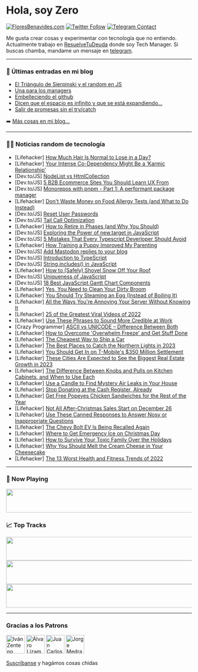 # Hola, soy Zero

[![FloresBenavides.com](https://img.shields.io/website?down_message=oops&label=MiBlog&style=for-the-badge&up_message=online&url=https%3A%2F%2Ffloresbenavides.com)](https://floresbenavides.com) [![Twitter Follow](https://img.shields.io/twitter/follow/ZeroDragon?color=%231DA1F2&label=Follow&logo=twitter&logoColor=ffffff&style=for-the-badge)](https://twitter.com/zerodragon) [![Telegram Contact](https://img.shields.io/badge/escr%C3%ADbeme-ZeroDragon-%2326A5E4?style=for-the-badge&logo=telegram)](https://t.me/zerodragon)

Me gusta crear cosas y experimentar con tecnología que no entiendo.
Actualmente trabajo en [ResuelveTuDeuda](http://github.com/resuelve) donde soy Tech Manager.
Si buscas chamba, mandame un mensaje en [telegram](https://t.me/zerodragon).

---

### 📕 Últimas entradas en mi blog
<!-- BLOG-POST-LIST:START -->
- [El Triángulo de Sierpinski y el random en JS](https://floresbenavides.com/el-triangulo-de-sierpinski-y-el-random-en-js/)
- [Una para los managers](https://floresbenavides.com/una-para-los-managers/)
- [Embelleciendo el github](https://floresbenavides.com/embelleciendo-el-github/)
- [Dicen que el espacio es infinito y que se está expandiendo…](https://floresbenavides.com/dicen-que-el-espacio-es-infinito-y-que-se-esta-expandiendo/)
- [Salir de promesas sin el try/catch](https://floresbenavides.com/salir-de-promesas-sin-el-try-catch/)
<!-- BLOG-POST-LIST:END -->

➡️ [Más cosas en mi blog...](https://floresbenavides.com)

---

### 👨‍💻 Noticias random de tecnología
<!-- TECH-POSTS:START -->
- [Lifehacker] [How Much Hair Is Normal to Lose in a Day?](https://lifehacker.com/how-much-hair-is-normal-to-lose-in-a-day-1849711637)
- [Lifehacker] [Your Intense Co-Dependency Might Be a ‘Karmic Relationship’](https://lifehacker.com/your-intense-co-dependency-might-be-a-karmic-relations-1849811105)
- [Dev.to/JS] [NodeList vs HtmlCollection](https://dev.to/lucaswll/nodelist-vs-htmlcollection-e5)
- [Dev.to/JS] [5 B2B Ecommerce Sites You Should Learn UX From](https://dev.to/medusajs/5-b2b-ecommerce-sites-you-should-learn-ux-from-4l08)
- [Dev.to/JS] [Monorepos with pnpm - Part 1: A performant package manager](https://dev.to/hotjar/monorepos-with-pnpm-part-1-a-performant-package-manager-5g41)
- [Lifehacker] [Don&#39;t Waste Money on Food Allergy Tests &lpar;and What to Do Instead&rpar;](https://lifehacker.com/dont-waste-money-on-food-allergy-tests-and-what-to-do-1849699553)
- [Dev.to/JS] [Reset User Passwords](https://dev.to/konstantinstanmeyer/reset-user-passwords-4hco)
- [Dev.to/JS] [Tail Call Optimization](https://dev.to/justinethier/tail-call-optimization-d5l)
- [Lifehacker] [How to Retire in Phases &lpar;and Why You Should&rpar;](https://lifehacker.com/how-to-retire-in-phases-and-why-you-should-1849762897)
- [Dev.to/JS] [Exploring the Power of new.target in JavaScript](https://dev.to/devsmitra/exploring-the-power-of-newtarget-in-javascript-2p66)
- [Dev.to/JS] [5 Mistakes That Every Typescript Deverloper Should Avoid](https://dev.to/arafat4693/5-mistakes-that-every-typescript-deverloper-should-avoid-33b)
- [Lifehacker] [How Training a Puppy Improved My Parenting](https://lifehacker.com/how-training-a-puppy-improved-my-parenting-1849706173)
- [Dev.to/JS] [Add Mastodon replies to your blog](https://dev.to/jesseskinner/add-mastodon-replies-to-your-blog-5842)
- [Dev.to/JS] [Introduction to TypeScript](https://dev.to/shihab91/introduction-to-typescript-2k16)
- [Dev.to/JS] [String.includes&lpar;&rpar; in JavaScript](https://dev.to/moazamdev/stringprototypeincludes-in-javascript-52ea)
- [Lifehacker] [How to &lpar;Safely&rpar; Shovel Snow Off Your Roof](https://lifehacker.com/how-to-safely-shovel-snow-off-your-roof-1849762679)
- [Dev.to/JS] [Uniqueness of JavaScript](https://dev.to/rahulbhai9/uniqueness-of-javascript-2nb2)
- [Dev.to/JS] [18 Best JavaScript Gantt Chart Components](https://dev.to/plazarev/18-best-javascript-gantt-chart-components-2d78)
- [Lifehacker] [Yes, You Need to Clean Your Dirty Broom](https://lifehacker.com/yes-you-need-to-clean-your-dirty-broom-1849701048)
- [Lifehacker] [You Should Try Steaming an Egg &lpar;Instead of Boiling It&rpar;](https://lifehacker.com/you-should-try-steaming-an-egg-instead-of-boiling-it-1849762587)
- [Lifehacker] [All the Ways You&#39;re Annoying Your Server Without Knowing It](https://lifehacker.com/all-the-ways-youre-annoying-your-server-without-knowing-1849705131)
- [Lifehacker] [25 of the Greatest Viral Videos of 2022](https://lifehacker.com/25-of-the-greatest-viral-videos-of-2022-1849917629)
- [Lifehacker] [Use These Phrases to Sound More Credible at Work](https://lifehacker.com/use-these-phrases-to-sound-more-credible-at-work-1849924748)
- [Crazy Programmer] [ASCII vs UNICODE – Difference Between Both](https://www.thecrazyprogrammer.com/2022/12/ascii-vs-unicode.html)
- [Lifehacker] [How to Overcome &#39;Overwhelm Freeze&#39; and Get Stuff Done](https://lifehacker.com/how-to-overcome-overwhelm-freeze-and-get-stuff-done-1849924752)
- [Lifehacker] [The Cheapest Way to Ship a Car](https://lifehacker.com/the-cheapest-way-to-ship-a-car-1849924771)
- [Lifehacker] [The Best Places to Catch the Northern Lights in 2023](https://lifehacker.com/the-best-places-to-catch-the-northern-lights-in-2023-1849924229)
- [Lifehacker] [You Should Get In on T-Mobile&#39;s $350 Million Settlement](https://lifehacker.com/you-should-get-in-on-t-mobiles-350-million-settlement-1849924214)
- [Lifehacker] [These Cities Are Expected to See the Biggest Real Estate Growth in 2023](https://lifehacker.com/these-cities-are-expected-to-see-the-biggest-real-estat-1849924191)
- [Lifehacker] [The Difference Between Knobs and Pulls on Kitchen Cabinets, and When to Use Each](https://lifehacker.com/the-difference-between-knobs-and-pulls-on-kitchen-cabin-1849923593)
- [Lifehacker] [Use a Candle to Find Mystery Air Leaks in Your House](https://lifehacker.com/use-a-candle-to-find-mystery-air-leaks-in-your-house-1849923633)
- [Lifehacker] [Stop Donating at the Cash Register, Already](https://lifehacker.com/stop-donating-at-the-cash-register-already-1849923643)
- [Lifehacker] [Get Free Popeyes Chicken Sandwiches for the Rest of the Year](https://lifehacker.com/get-free-popeyes-chicken-sandwiches-for-the-rest-of-the-1849922863)
- [Lifehacker] [Not All After-Christmas Sales Start on December 26](https://lifehacker.com/not-all-after-christmas-sales-start-on-december-26-1849922870)
- [Lifehacker] [Use These Canned Responses to Answer Nosy or Inappropriate Questions](https://lifehacker.com/use-these-canned-responses-to-answer-nosy-or-inappropri-1849922885)
- [Lifehacker] [The Chevy Bolt EV Is Being Recalled Again](https://lifehacker.com/the-chevy-bolt-ev-is-being-recalled-again-1849925272)
- [Lifehacker] [Where to Get Emergency Ice on Christmas Day](https://lifehacker.com/where-to-get-emergency-ice-on-christmas-day-1849877036)
- [Lifehacker] [How to Survive Your Toxic Family Over the Holidays](https://lifehacker.com/how-to-survive-your-toxic-family-over-the-holidays-1849924911)
- [Lifehacker] [Why You Should Melt the Cream Cheese in Your Cheesecake](https://lifehacker.com/why-you-should-melt-the-cream-cheese-in-your-cheesecake-1849924745)
- [Lifehacker] [The 13 Worst Health and Fitness Trends of 2022](https://lifehacker.com/the-13-worst-health-and-fitness-trends-of-2022-1849924373)<!-- TECH-POSTS:END -->

---

### 🎵 Now Playing
<a href="https://spotify-now-playing-dun.vercel.app/now-playing?open"><img src="https://spotify-now-playing-dun.vercel.app/now-playing" width="540" height="64"></a>

### 📈 Top Tracks
<a href="https://spotify-now-playing-dun.vercel.app/top-tracks?i=1&open"><img src="https://spotify-now-playing-dun.vercel.app/top-tracks?i=1" width="540" height="64"></a>
<a href="https://spotify-now-playing-dun.vercel.app/top-tracks?i=2&open"><img src="https://spotify-now-playing-dun.vercel.app/top-tracks?i=2" width="540" height="64"></a>
<a href="https://spotify-now-playing-dun.vercel.app/top-tracks?i=3&open"><img src="https://spotify-now-playing-dun.vercel.app/top-tracks?i=3" width="540" height="64"></a>

---

### Gracias a los Patrons
[<img src="https://avatars.githubusercontent.com/u/243380?v=4" alt="Iván Zenteno" width="50px">](https://github.com/k001) [<img src="https://avatars.githubusercontent.com/u/19955639?v=4" alt="Álvaro Lizama" width="50px">](https://github.com/alvarolizama) [<img src="https://avatars.githubusercontent.com/u/2718753?v=4" alt="Juan Carlos Ruiz" width="50px">](https://github.com/JuanCrg90) [<img src="https://avatars.githubusercontent.com/u/37025?v=4" alt="Jorge Medrano" width="50px">](https://github.com/h1pp1e) 

[Suscríbanse](https://www.patreon.com/zerodragon) y hagámos cosas chidas
